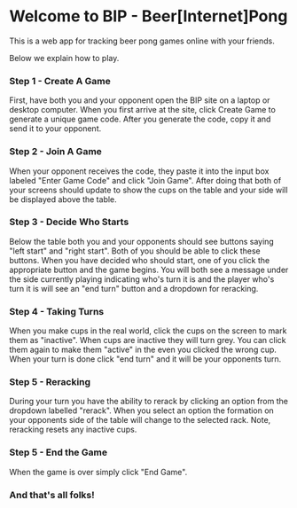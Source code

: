 # Welcome to BIP - Beer[Internet]Pong

This is a web app for tracking beer pong games online with your friends.

Below we explain how to play.

### Step 1 - Create A Game

First, have both you and your opponent open the BIP site on a laptop or desktop computer. When you first arrive at the site, click Create Game to generate a unique game code. After you generate the code, copy it and send it to your opponent.

### Step 2 - Join A Game

When your opponent receives the code, they paste it into the input box labeled "Enter Game Code" and click "Join Game". After doing that both of your screens should update to show the cups on the table and your side will be displayed above the table.

### Step 3 - Decide Who Starts

Below the table both you and your opponents should see buttons saying "left start" and "right start". Both of you should be able to click these buttons. When you have decided who should start, one of you click the appropriate button and the game begins. You will both see a message under the side currently playing indicating who's turn it is and the player who's turn it is will see an "end turn" button and a dropdown for reracking.

### Step 4 - Taking Turns

When you make cups in the real world, click the cups on the screen to mark them as "inactive". When cups are inactive they will turn grey. You can click them again to make them "active" in the even you clicked the wrong cup. When your turn is done click "end turn" and it will be your opponents turn.

### Step 5 - Reracking

During your turn you have the ability to rerack by clicking an option from the dropdown labelled "rerack". When you select an option the formation on your opponents side of the table will change to the selected rack. Note, reracking resets any inactive cups.

### Step 5 - End the Game

When the game is over simply click "End Game". 

### And that's all folks!